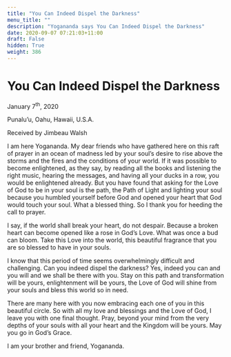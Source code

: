 ```yaml
---
title: "You Can Indeed Dispel the Darkness"
menu_title: ""
description: "Yogananda says You Can Indeed Dispel the Darkness"
date: 2020-09-07 07:21:03+11:00
draft: False
hidden: True
weight: 386
---
```

# You Can Indeed Dispel the Darkness 

January 7<sup>th</sup>, 2020

Punalu’u, Oahu, Hawaii, U.S.A.

Received by Jimbeau Walsh



I am here Yogananda. My dear friends who have gathered here on this raft of prayer in an ocean of madness led by your soul’s desire to rise above the storms and the fires and the conditions of your world. If it was possible to become enlightened, as they say, by reading all the books and listening the right music, hearing the messages, and having all your ducks in a row, you would be enlightened already. But you have found that asking for the Love of God to be in your soul is the path, the Path of Light and lighting your soul because you humbled yourself before God and opened your heart that God would touch your soul. What a blessed thing. So I thank you for heeding the call to prayer.

I say, if the world shall break your heart, do not despair. Because a broken heart can become opened like a rose in God’s Love. What was once a bud can bloom. Take this Love into the world, this beautiful fragrance that you are so blessed to have in your souls.

I know that this period of time seems overwhelmingly difficult and challenging. Can you indeed dispel the darkness? Yes, indeed you can and you will and we shall be there with you. Stay on this path and transformation will be yours, enlightenment will be yours, the Love of God will shine from your souls and bless this world so in need.

There are many here with you now embracing each one of you in this beautiful circle. So with all my love and blessings and the Love of God, I leave you with one final thought. Pray, beyond your mind from the very depths of your souls with all your heart and the Kingdom will be yours.
May you go in God’s Grace.

I am your brother and friend, Yogananda.